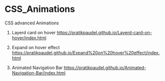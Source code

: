 # CSS_Animations
CSS advanced Animations
<br> 
1. Layerd card on hover
https://pratikpaudel.github.io/Layerd-card-on-hover/index.html

2. Expand on hover effect
https://pratikpaudel.github.io/Expand%20on%20hover%20effect/index.html

3. Animated Navigation Bar
https://pratikpaudel.github.io/Animated-Navigation-Bar/index.html
